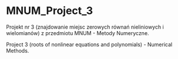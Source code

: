# MNUM_Project_3
Projekt nr 3 (znajdowanie miejsc zerowych równań nieliniowych i wielomianów) z przedmiotu MNUM - Metody Numeryczne.

Project 3 (roots of nonlinear equations and polynomials) - Numerical Methods.
